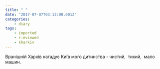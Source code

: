 ```yaml
---
title: " "
date: "2017-07-07T03:13:00.001Z"
categories:
    - diary
tags:
    - imported
    - r:eviewed
    - kharkiv
---
```


Вранішній Харків нагадує Київ мого дитинства - чистий,  тихий,  мало машин.
